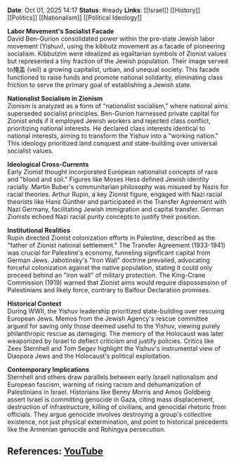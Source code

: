 **Date**: Oct 01, 2025 14:17
**Status**: #ready 
**Links**: [[Israel]] [[History]] [[Politics]] [[Nationalism]] [[Political Ideology]]

**Labor Movement's Socialist Facade**  
David Ben-Gurion consolidated power within the pre-state Jewish labor movement (Yishuv), using the kibbutz movement as a facade of pioneering socialism. Kibbutzim were idealized as egalitarian symbols of Zionist values but represented a tiny fraction of the Jewish population. Their image served to掩盖 (veil) a growing capitalist, urban, and unequal society. This facade functioned to raise funds and promote national solidarity, eliminating class friction to serve the primary goal of establishing a Jewish state.

**Nationalist Socialism in Zionism**  
Zionism is analyzed as a form of "nationalist socialism," where national aims superseded socialist principles. Ben-Gurion harnessed private capital for Zionist ends if it employed Jewish workers and rejected class conflict, prioritizing national interests. He declared class interests identical to national interests, aiming to transform the Yishuv into a "working nation." This ideology prioritized land conquest and state-building over universal socialist values.

**Ideological Cross-Currents**  
Early Zionist thought incorporated European nationalist concepts of race and "blood and soil." Figures like Moses Hess defined Jewish identity racially. Martin Buber's communitarian philosophy was misused by Nazis for racial theories. Arthur Rupin, a key Zionist figure, engaged with Nazi racial theorists like Hans Günther and participated in the Transfer Agreement with Nazi Germany, facilitating Jewish immigration and capital transfer. German Zionists echoed Nazi racial purity concepts to justify their position.

**Institutional Realities**  
Rupin directed Zionist colonization efforts in Palestine, described as the "father of Zionist national settlement." The Transfer Agreement (1933-1941) was crucial for Palestine's economy, funneling significant capital from German Jews. Jabotinsky's "Iron Wall" doctrine prevailed, advocating forceful colonization against the native population, stating it could only proceed behind an "iron wall" of military protection. The King-Crane Commission (1919) warned that Zionist aims would require dispossession of Palestinians and likely force, contrary to Balfour Declaration promises.

**Historical Context**  
During WWII, the Yishuv leadership prioritized state-building over rescuing European Jews. Memos from the Jewish Agency's rescue committee argued for saving only those deemed useful to the Yishuv, viewing purely philanthropic rescue as damaging. The memory of the Holocaust was later weaponized by Israel to deflect criticism and justify policies. Critics like Zeev Sternhell and Tom Segev highlight the Yishuv's instrumental view of Diaspora Jews and the Holocaust's political exploitation.

**Contemporary Implications**  
Sternhell and others draw parallels between early Israeli nationalism and European fascism, warning of rising racism and dehumanization of Palestinians in Israel. Historians like Benny Morris and Amos Goldberg assert Israel is committing genocide in Gaza, citing mass displacement, destruction of infrastructure, killing of civilians, and genocidal rhetoric from officials. They argue genocide involves destroying a group's collective existence, not just physical extermination, and point to historical precedents like the Armenian genocide and Rohingya persecution.

## References: [YouTube](https://www.youtube.com/watch?v=cJeSJX9Gj2c)
